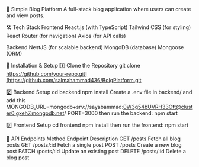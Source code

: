 📜 Simple Blog Platform
A full-stack blog application where users can create and view posts.

🛠️ Tech Stack
Frontend
React.js (with TypeScript)
Tailwind CSS (for styling)
React Router (for navigation)
Axios (for API calls)

Backend
NestJS (for scalable backend)
MongoDB (database)
Mongoose (ORM)

🚀 Installation & Setup
1️⃣ Clone the Repository
git clone https://github.com/your-repo.git](https://github.com/salmahammad436/BolgPlatform.git

2️⃣ Backend Setup
cd backend
npm install
Create a .env file in backend/
and add this 
MONGODB_URL=mongodb+srv://sayabammad:0W3g54bUVRH33Ott@cluster0.gxeh7.mongodb.net/
PORT=3000
then run the backend: npm start

3️⃣ Frontend Setup
cd frontend
npm install
then run the frontend: npm start




📌 API Endpoints
Method	Endpoint	Description
GET	/posts	Fetch all blog posts
GET	/posts/:id	Fetch a single post
POST	/posts	Create a new blog post
PATCH	/posts/:id	Update an existing post
DELETE	/posts/:id	Delete a blog post



